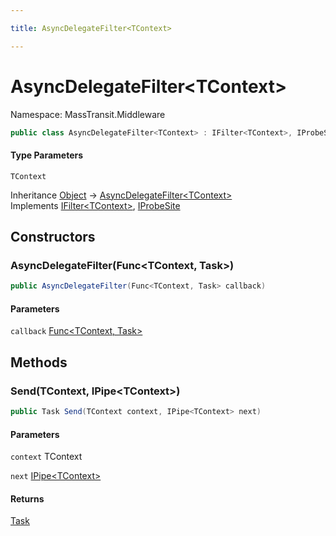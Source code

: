 ```yaml
---

title: AsyncDelegateFilter<TContext>

---
```


# AsyncDelegateFilter\<TContext\>

Namespace: MassTransit.Middleware

```csharp
public class AsyncDelegateFilter<TContext> : IFilter<TContext>, IProbeSite
```

#### Type Parameters

`TContext`<br/>

Inheritance [Object](https://learn.microsoft.com/en-us/dotnet/api/system.object) → [AsyncDelegateFilter\<TContext\>](../masstransit-middleware/asyncdelegatefilter-1)<br/>
Implements [IFilter\<TContext\>](../masstransit/ifilter-1), [IProbeSite](../masstransit/iprobesite)

## Constructors

### **AsyncDelegateFilter(Func\<TContext, Task\>)**

```csharp
public AsyncDelegateFilter(Func<TContext, Task> callback)
```

#### Parameters

`callback` [Func\<TContext, Task\>](https://learn.microsoft.com/en-us/dotnet/api/system.func-2)<br/>

## Methods

### **Send(TContext, IPipe\<TContext\>)**

```csharp
public Task Send(TContext context, IPipe<TContext> next)
```

#### Parameters

`context` TContext<br/>

`next` [IPipe\<TContext\>](../masstransit/ipipe-1)<br/>

#### Returns

[Task](https://learn.microsoft.com/en-us/dotnet/api/system.threading.tasks.task)<br/>
